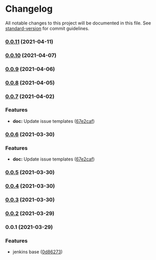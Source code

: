 # Changelog

All notable changes to this project will be documented in this file. See [standard-version](https://github.com/conventional-changelog/standard-version) for commit guidelines.

### [0.0.11](https://github.com/cdk-constructs-zone/super-ec2/compare/v0.0.10...v0.0.11) (2021-04-11)

### [0.0.10](https://github.com/cdk-constructs-zone/super-ec2/compare/v0.0.9...v0.0.10) (2021-04-07)

### [0.0.9](https://github.com/cdk-constructs-zone/super-ec2/compare/v0.0.8...v0.0.9) (2021-04-06)

### [0.0.8](https://github.com/cdk-constructs-zone/super-ec2/compare/v0.0.7...v0.0.8) (2021-04-05)

### [0.0.7](https://github.com/cdk-constructs-zone/super-ec2/compare/v0.0.6...v0.0.7) (2021-04-02)


### Features

* **doc:** Update issue templates ([67e2caf](https://github.com/cdk-constructs-zone/super-ec2/commit/67e2caf957c355324fe95ff5ae2c57d44b4cd98e))

### [0.0.6](https://github.com/cdk-constructs-zone/super-ec2/compare/v0.0.5...v0.0.6) (2021-03-30)


### Features

* **doc:** Update issue templates ([67e2caf](https://github.com/cdk-constructs-zone/super-ec2/commit/67e2caf957c355324fe95ff5ae2c57d44b4cd98e))

### [0.0.5](https://github.com/cdk-constructs-zone/super-ec2/compare/v0.0.4...v0.0.5) (2021-03-30)

### [0.0.4](https://github.com/cdk-constructs-zone/super-ec2/compare/v0.0.3...v0.0.4) (2021-03-30)

### [0.0.3](https://github.com/cdk-constructs-zone/super-ec2/compare/v0.0.2...v0.0.3) (2021-03-30)

### [0.0.2](https://github.com/guan840912/super-ec2/compare/v0.0.1...v0.0.2) (2021-03-29)

### 0.0.1 (2021-03-29)


### Features

* jenkins base ([0d86273](https://github.com/guan840912/super-ec2/commit/0d86273ddd8d1d58ff23cfc9d6c75b52091ac948))
